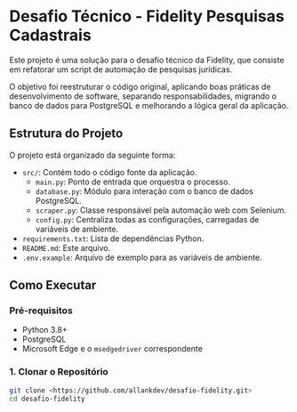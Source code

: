 # Desafio Técnico - Fidelity Pesquisas Cadastrais

Este projeto é uma solução para o desafio técnico da Fidelity, que consiste em refatorar um script de automação de pesquisas jurídicas.

O objetivo foi reestruturar o código original, aplicando boas práticas de desenvolvimento de software, separando responsabilidades, migrando o banco de dados para PostgreSQL e melhorando a lógica geral da aplicação.

## Estrutura do Projeto

O projeto está organizado da seguinte forma:

- `src/`: Contém todo o código fonte da aplicação.
  - `main.py`: Ponto de entrada que orquestra o processo.
  - `database.py`: Módulo para interação com o banco de dados PostgreSQL.
  - `scraper.py`: Classe responsável pela automação web com Selenium.
  - `config.py`: Centraliza todas as configurações, carregadas de variáveis de ambiente.
- `requirements.txt`: Lista de dependências Python.
- `README.md`: Este arquivo.
- `.env.example`: Arquivo de exemplo para as variáveis de ambiente.

## Como Executar

### Pré-requisitos

- Python 3.8+
- PostgreSQL
- Microsoft Edge e o `msedgedriver` correspondente

### 1. Clonar o Repositório

```bash
git clone <https://github.com/allankdev/desafio-fidelity.git>
cd desafio-fidelity
